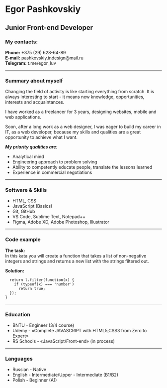 # Egor Pashkovskiy

## Junior Front-end Developer

### My contacts:

**Phone:** +375 (29) 628-64-89  
**E-mail:** pashkovskiy.indesign@mail.ru  
**Telegram:** t.me/egor_luv  

---

### Summary about myself

Changing the field of activity is like starting everything from scratch. It is always interesting to start - it means new knowledge, opportunities, interests and acquaintances.

I have worked as a freelancer for 3 years, designing websites, mobile and web applications.

Soon, after a long work as a web designer, I was eager to build my career in IT, as a web developer, because my skills and qualities are a great opportunity to achieve what I want.

***My priority qualities are:***

* Analytical mind  
* Engineering approach to problem solving  
* Ability to competently educate people, translate the lessons learned  
* Experience in commercial negotiations  

---

### Software & Skills
* HTML, CSS  
* JavaScript (Basics)  
* Git, GitHub  
* VS Code, Sublime Text, Notepad++  
* Figma, Adobe XD, Adobe Photoshop, Illustrator  

---

### Code example

**The task:**  
In this kata you will create a function that takes a list of non-negative integers and strings and returns a new list with the strings filtered out.  

**Solution:**  
```function filter_list(l) {
  return l.filter(function(x) {
    if (typeof(x) === 'number')
      return true;
  });
}
```

---

### Education

* BNTU - Engineer (3/4 course)
* Udemy - «Complete JAVASCRIPT with HTML5,CSS3 from Zero to Expert»
* RS Schools - «JavaScript/Front-end» (in process)

---

### Languages

* Russian - Native
* English - Intermediate/Upper - Intermediate (B1/B2)
* Polish - Beginner (A1)